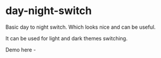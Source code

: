 # day-night-switch
Basic day to night switch. Which looks nice and can be useful.

It can be used for light and dark themes switching.

Demo here - 
